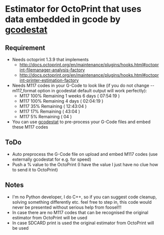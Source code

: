 # Estimator for OctoPrint that uses data embedded in gcode by [gcodestat](https://github.com/arhi/gcodestat)

## Requirement
 * Needs octoprint 1.3.9 that implements
   * http://docs.octoprint.org/en/maintenance/plugins/hooks.html#octoprint-filemanager-analysis-factory
   * http://docs.octoprint.org/en/maintenance/plugins/hooks.html#octoprint-printer-estimation-factory
 * Needs M117 codes in your G-Code to look like (if you do not change --m117_format option in gcodestat default output will work perfectly):
   * M117 100% Remaining 1 weeks 6 days ( 07:54:19 )
   * M117 100% Remaining 4 days ( 02:04:19 )
   * M117 35% Remaining ( 12:43:04 )
   * M117 17% Remaining ( 43:04 )
   * M117 5% Remaining ( 04 )
 * You can use [gcodestat](https://github.com/arhi/gcodestat) to pre-process your G-Code files and embed these M117 codes

## ToDo
 * Auto preprocess the G-Code file on upload and embed M117 codes (use externally gcodestat for e.g. for speed)
 * Push a % value to the OctoPrint (I have the value I just have no clue how to send it to OctoPrint)
 
## Notes
 * I'm no Python developer, I do C++, so if you can suggest code cleanup, solving something differently etc. feel free to step in, this code would never be presented without serious help from foosel!!!
 * In case there are no M117 codes that can be recognised the original estimator from OctoPrint will be used
 * In case SDCARD print is used the original estimator from OctoPrint will be used
 
 
 
